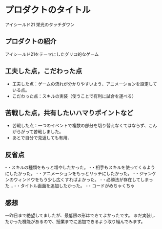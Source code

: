 # プロダクトのタイトル
アイシールド21 栄光のタッチダウン
## プロダクトの紹介
アイシールド21をテーマにしたグリコ的なゲーム
## 工夫した点，こだわった点
- 工夫した点：ゲームの流れが分かりやすいよう、アニメーションを設定している点。
- こだわった点：スキルの実装（使うことで有利に試合を運べる）
## 苦戦した点，共有したいハマりポイントなど
- 苦戦した点：一つのイベントで複数の部分を切り替えなくてはならず、こんがらがって苦戦しました。
- あとで自分で見返しても有用．
## 反省点
-・スキルの種類をもっと増やしたかった。
-・相手もスキルを使ってくるようにしたかった。
-・アニメーションをもっとリッチにしたかった。
-・ジャンケンのウィンドウをもう少し広くすればよかった。
-・必勝法が存在してしまった…
-・タイトル画面を追加したかった。
-・コードがめちゃくちゃ
## 感想
  一昨日まで絶望してましたが、最低限の形はできてよかったです。
  まだ実装したかった機能があるので、授業までに追加できるよう取り組んでみます。
